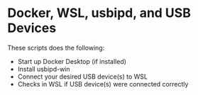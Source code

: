 # Docker, WSL, usbipd, and USB Devices

These scripts does the following:
- Start up Docker Desktop (if installed)
- Install usbipd-win
- Connect your desired USB device(s) to WSL
- Checks in WSL if USB device(s) were connected correctly

